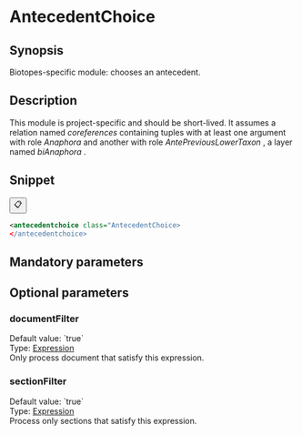 <h1 class="module">AntecedentChoice</h1>

## Synopsis

Biotopes-specific module: chooses an antecedent.

## Description

This module is project-specific and should be short-lived. It assumes a relation named *coreferences* containing tuples with at least one argument with role *Anaphora* and another with role *AntePreviousLowerTaxon* , a layer named *biAnaphora* .

## Snippet



<button class="copy-code-button" title="Copy to clipboard" onclick="copy_code(this)">📋</button>
```xml
<antecedentchoice class="AntecedentChoice>
</antecedentchoice>
```

## Mandatory parameters

## Optional parameters

<h3 id="documentFilter" class="param">documentFilter</h3>

<div class="param-level param-level-default-value">Default value: `true`
</div>
<div class="param-type">Type: <a href="../converter/fr.inra.maiage.bibliome.alvisnlp.core.corpus.expressions.Expression" class="converter">Expression</a>
</div>
Only process document that satisfy this expression.

<h3 id="sectionFilter" class="param">sectionFilter</h3>

<div class="param-level param-level-default-value">Default value: `true`
</div>
<div class="param-type">Type: <a href="../converter/fr.inra.maiage.bibliome.alvisnlp.core.corpus.expressions.Expression" class="converter">Expression</a>
</div>
Process only sections that satisfy this expression.

